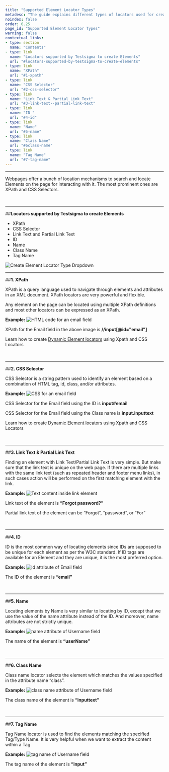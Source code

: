 ```yaml
---
title: "Supported Element Locator Types"
metadesc: "The guide explains different types of locators used for creating Elements in Testsigma."
noindex: false
order: 6.25
page_id: "Supported Element Locator Types"
warning: false
contextual_links:
- type: section
  name: "Contents"
- type: link
  name: "Locators supported by Testsigma to create Elements"
  url: "#locators-supported-by-testsigma-to-create-elements"
- type: link
  name: "XPath"
  url: "#1-xpath"
- type: link
  name: "CSS Selector"
  url: "#2-css-selector"
- type: link
  name: "Link Text & Partial Link Text"
  url: "#3-link-text--partial-link-text"
- type: link
  name: "ID "
  url: "#4-id"
- type: link
  name: "Name"
  url: "#5-name"
- type: link
  name: "Class Name"
  url: "#6class-name"
- type: link
  name: "Tag Name"
  url: "#7-tag-name"
---
```


---

Webpages offer a bunch of location mechanisms to search and locate Elements on the page for interacting with it. The most prominent ones are XPath and CSS Selectors.

<br>

---
##**Locators supported by Testsigma to create Elements**
* XPath<br>
* CSS Selector<br>
* Link Text and Partial Link Text<br>
* ID<br>
* Name<br>
* Class Name<br>
* Tag Name<br>

![Create Element Locator Type Dropdown](https://docs.testsigma.com/images/supported-locator-types/create-element-locator-dropdown.png)

---
##**1. XPath**

XPath is a query language used to navigate through elements and attributes in an XML document. XPath locators are very powerful and flexible.

Any element on the page can be located using multiple XPath definitions and most other locators can be expressed as an XPath.

**Example:**
![HTML code for an email field](https://docs.testsigma.com/images/supported-locator-types/email-field-html-code.png)

XPath for the Email field in the above image is **//input[@id="email"]**

Learn how to create [Dynamic Element locators](https://testsigma.com/docs/elements/dynamic-elements/with-parameter-test-data/) using Xpath and CSS Locators

<br>


---
##**2. CSS Selector**

CSS Selector is a string pattern used to identify an element based on a combination of HTML tag, id, class, and/or attributes.

**Example:**
![CSS  for an email field](https://docs.testsigma.com/images/supported-locator-types/css-field-html-code.png)

CSS Selector for the Email field using the ID is **input#email**

CSS Selector for the Email field using the Class name is **input.inputtext**

Learn how to create [Dynamic Element locators](https://testsigma.com/docs/elements/dynamic-elements/with-parameter-test-data/) using Xpath and CSS Locators

<br>


---
##**3. Link Text & Partial Link Text**

Finding an element with Link Text/Partial Link Text is very simple. But make sure that the link text is unique on the web page. If there are multiple links with the same link text (such as repeated header and footer menu links), in such cases action will be performed on the first matching element with the link.

**Example:**
![Text content inside link element](https://docs.testsigma.com/images/supported-locator-types/link-html-code-text-content.png)

Link text of the element is **“Forgot password?”**

Partial link text of the element can be “Forgot”, “password”, or “For”

<br>

---
##**4. ID**

ID is the most common way of locating elements since IDs are supposed to be unique for each element as per the W3C standard. If ID tags are available for an Element and they are unique, it is the most preferred option.

**Example:**
![id attribute of Email field](https://docs.testsigma.com/images/supported-locator-types/email-field-id-html-attribute.png)

The ID of the element is **“email”**

<br>


---
##**5. Name**

Locating elements by Name is very similar to locating by ID, except that we use the value of the name attribute instead of the ID. And moreover, name attributes are not strictly unique.

**Example:**
![name attribute of Username field](https://docs.testsigma.com/images/supported-locator-types/username-field-name-html-attribute.png)

The name of the element is **“userName”**

<br>


---
##**6. Class Name**

Class name locator selects the element which matches the values specified in the attribute name “class”.

**Example:**
![class name attribute of Username field](https://docs.testsigma.com/images/supported-locator-types/username-field-classname-html-attribute.png)

The class name of the element is **“inputtext”**

<br>


---
##**7. Tag Name**

Tag Name locator is used to find the elements matching the specified Tag/Type Name. It is very helpful when we want to extract the content within a Tag.

**Example:**
![tag name of Username field](https://docs.testsigma.com/images/supported-locator-types/username-field-html-tag-name.png)

The tag name of the element is **“input”**


